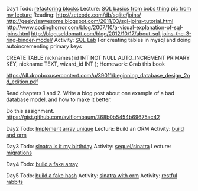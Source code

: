 Day1
Todo: [refactoring blocks](https://gist.github.com/blake41/7987359)
Lecture: [SQL basics from bobs thing](https://gist.github.com/aviflombaum/313944319a8ebbe28caf)
[pic from my lecture](https://d1b10bmlvqabco.cloudfront.net/attach/hmryx2specl9j/hmrzzxd94mf7j3/hp9yokdqcqbx/foreign_keys.jpeg)
Reading: http://zetcode.com/db/sqlite/joins/
http://geekyisawesome.blogspot.com/2011/03/sql-joins-tutorial.html
http://www.codinghorror.com/blog/2007/10/a-visual-explanation-of-sql-joins.html
http://blog.seldomatt.com/blog/2012/10/17/about-sql-joins-the-3-ring-binder-model/
Activity: [SQL Lab](https://gist.github.com/blake41/51fe32d3ad9bd11b07ab)
For creating tables in mysql and doing autoincrementing primary keys
 
CREATE TABLE nicknames(
  id INT NOT NULL AUTO_INCREMENT PRIMARY KEY,
  nickname TEXT,
  wizard_id INT
);
Homework: Grab this book
 
https://dl.dropboxusercontent.com/u/39011/beginning_database_design_2nd_edition.pdf
 
Read chapters 1 and 2. Write a blog post about one example of a bad database model, and how to make it better.
 
Do this assignment.
https://gist.github.com/aviflombaum/368b0b5454b69675ac42

Day2
Todo: [Implement array unique](https://gist.github.com/blake41/8005350)
Lecture: Build an ORM
Activity: [build and orm](https://gist.github.com/blake41/8008218)

Day3
Todo: [sinatra is it my birthday](https://gist.github.com/blake41/10742876)
Activity: [sequel/sinatra](https://gist.github.com/ashleygwilliams/fdb8340c8e6ce421975b)
Lecture: [migrations](https://d1b10bmlvqabco.cloudfront.net/attach/hmryx2specl9j/hmrzzxd94mf7j3/hpddwnvboivu/migrations.JPG)

Day4
Todo: [build a fake array](https://gist.github.com/blake41/8039590)

Day5
Todo: [build a fake hash](https://gist.github.com/blake41/8055184)
Activity: [sinatra with orm](http://web.archive.org/web/20130831213151/http://www.danneu.com/posts/15-a-simple-blog-with-sinatra-and-active-record-some-useful-tools/)
Activity: [restful rabbits](https://gist.github.com/blake41/10744418)